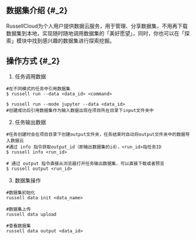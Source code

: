 ## 数据集介绍 {#_2}

RussellCloud为个人用户提供数据云服务，用于管理、分享数据集，不用再下载数据集到本地，实现随时随地调用数据集的「美好愿望」，同时，你也可以在「探索」模块中找到感兴趣的数据集进行探索挖掘。

## 操作方式 {#_2}

1. 任务调用数据

```
#在不同模式的任务中引用数据集
$ russell run --data <data_id> <command>

$ russell run --mode jupyter --data <data_id>
#创建成功后引用数据集作为输入数据出现在项目所在目录下input文件夹中
```

   2. 任务输出数据

```
#任务创建时会在项目目录下创建output文件夹，任务结束时自动将output文件夹中的数据导入数据云
#通过 info 指令获取output_id（即输出数据集的id），<run_id>指任务ID
$ russell info <run_id>

# 通过 output 指令直接从浏览器打开任务输出数据集，可以直接下载或者预览
$ russell output <run_id>
```

   3. 数据集操作

```
#数据集初始化
russell data init <data_name>

#数据集上传
russell data upload

#查看数据集
russell data output <data_id>
```



